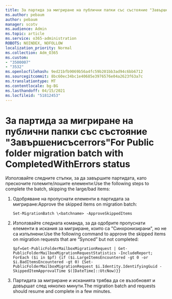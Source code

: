 ```yaml
---
title: За партида за мигриране на публични папки със състояние "Завършенисъсerrors"
ms.author: pebaum
author: pebaum
manager: scotv
ms.audience: Admin
ms.topic: article
ms.service: o365-administration
ROBOTS: NOINDEX, NOFOLLOW
localization_priority: Normal
ms.collection: Adm_O365
ms.custom:
- "3500007"
- "3532"
ms.openlocfilehash: 9ed21bfb9069b56a4fc59b201bb3ad94c6bb6712
ms.sourcegitcommit: 8bc60ec34bc1e40685e3976576e04a2623f63a7c
ms.translationtype: MT
ms.contentlocale: bg-BG
ms.lasthandoff: 04/15/2021
ms.locfileid: "51812453"
---
```

# <a name="for-public-folder-migration-batch-with-completedwitherrors-status"></a><span data-ttu-id="1074c-102">За партида за мигриране на публични папки със състояние "Завършенисъсerrors"</span><span class="sxs-lookup"><span data-stu-id="1074c-102">For Public folder migration batch with CompletedWithErrors status</span></span>

<span data-ttu-id="1074c-103">Използвайте следните стъпки, за да завършите партидата, като прескочите големите/лошите елементи:</span><span class="sxs-lookup"><span data-stu-id="1074c-103">Use the following steps to complete the batch, skipping the large/bad items:</span></span> 
1. <span data-ttu-id="1074c-104">Одобряване на пропуснати елементи в партидата за мигриране:</span><span class="sxs-lookup"><span data-stu-id="1074c-104">Approve the skipped items on migration batch:</span></span>

    `Set-MigrationBatch \<batchname> -ApproveSkippedItems` 
2. <span data-ttu-id="1074c-105">Използвайте следната команда, за да одобрите пропуснати елементи в искания за мигриране, които са "Синхронизирани", но не са изпълнени:</span><span class="sxs-lookup"><span data-stu-id="1074c-105">Use the following command to approve the skipped items on migration requests that are “Synced” but not completed:</span></span>

    `$pf=Get-PublicFolderMailboxMigrationRequest | Get-PublicFolderMailboxMigrationRequestStatistics -IncludeReport; ForEach ($i in $pf) {if ($i.LargeItemsEncountered -gt 0 -or $i.BadItemsEncountered -gt 0) {Set-PublicFolderMailboxMigrationRequest $i.Identity.IdentifyingGuid -SkippedItemApprovalTime $([DateTime]::UtcNow)}}`
3. <span data-ttu-id="1074c-106">Партидата за мигриране и исканията трябва да се възобновят и довършат след няколко минути.</span><span class="sxs-lookup"><span data-stu-id="1074c-106">The migration batch and requests should resume and complete in a few minutes.</span></span>

